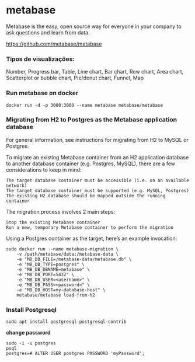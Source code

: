 # metabase
Metabase is the easy, open source way for everyone in your company to ask questions and learn from data.

https://github.com/metabase/metabase

### Tipos de visualizações: 
Number, Progress bar, Table, Line chart, Bar chart, Row chart, Area chart, Scatterplot or bubble chart, Pie/donut chart, Funnel, Map

### Run metabase on docker

```
docker run -d -p 3000:3000 --name metabase metabase/metabase
```

### Migrating from H2 to Postgres as the Metabase application database

For general information, see instructions for migrating from H2 to MySQL or Postgres.

To migrate an existing Metabase container from an H2 application database to another database container (e.g. Postgres, MySQL), there are a few considerations to keep in mind:

    The target database container must be accessible (i.e. on an available network)
    The target database container must be supported (e.g. MySQL, Postgres)
    The existing H2 database should be mapped outside the running container

The migration process involves 2 main steps:

    Stop the existing Metabase container
    Run a new, temporary Metabase container to perform the migration

Using a Postgres container as the target, here’s an example invocation:

```
sudo docker run --name metabase-migration \
    -v /path/metabase/data:/metabase-data \
    -e "MB_DB_FILE=/metabase-data/metabase.db" \
    -e "MB_DB_TYPE=postgres" \
    -e "MB_DB_DBNAME=metabase" \
    -e "MB_DB_PORT=5432" \
    -e "MB_DB_USER=<username>" \
    -e "MB_DB_PASS=<password>" \
    -e "MB_DB_HOST=my-database-host" \
    metabase/metabase load-from-h2
```
### Install Postgresql
```
sudo apt install postgresql postgresql-contrib
```

**change password**
```
sudo -i -u postgres
psql
postgres=# ALTER USER postgres PASSWORD 'myPassword';
```
